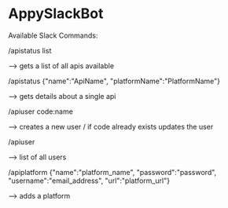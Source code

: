 # AppySlackBot

Available Slack Commands:

/apistatus list 

--> gets a list of all apis available

/apistatus {"name":"ApiName", "platformName":"PlatformName"}

--> gets details about a single api

/apiuser code:name 

--> creates a new user / if code already exists updates the user

/apiuser 

--> list of all users

/apiplatform {"name":"platform_name", "password":"password", "username":"email_address", "url":"platform_url"}

--> adds a platform 

